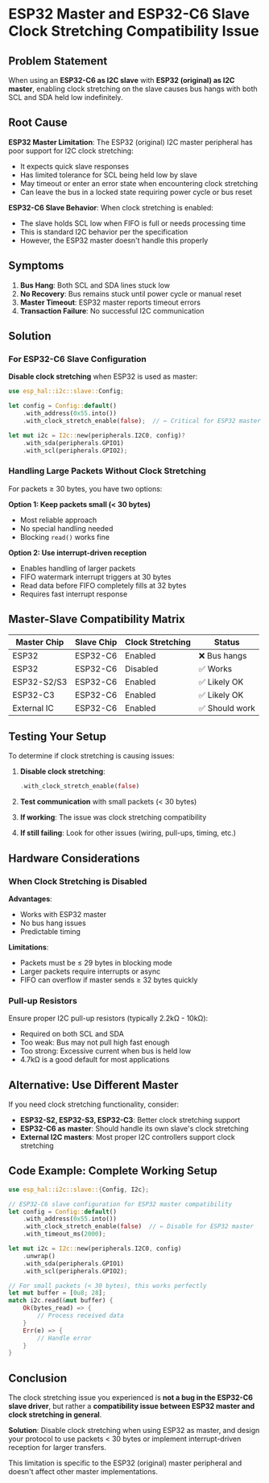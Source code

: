 # ESP32 Master and ESP32-C6 Slave Clock Stretching Compatibility Issue

## Problem Statement

When using an **ESP32-C6 as I2C slave** with **ESP32 (original) as I2C master**, enabling clock stretching on the slave causes bus hangs with both SCL and SDA held low indefinitely.

## Root Cause

**ESP32 Master Limitation**: The ESP32 (original) I2C master peripheral has poor support for I2C clock stretching:
- It expects quick slave responses
- Has limited tolerance for SCL being held low by slave
- May timeout or enter an error state when encountering clock stretching
- Can leave the bus in a locked state requiring power cycle or bus reset

**ESP32-C6 Slave Behavior**: When clock stretching is enabled:
- The slave holds SCL low when FIFO is full or needs processing time
- This is standard I2C behavior per the specification
- However, the ESP32 master doesn't handle this properly

## Symptoms

1. **Bus Hang**: Both SCL and SDA lines stuck low
2. **No Recovery**: Bus remains stuck until power cycle or manual reset
3. **Master Timeout**: ESP32 master reports timeout errors
4. **Transaction Failure**: No successful I2C communication

## Solution

### For ESP32-C6 Slave Configuration

**Disable clock stretching** when ESP32 is used as master:

```rust
use esp_hal::i2c::slave::Config;

let config = Config::default()
    .with_address(0x55.into())
    .with_clock_stretch_enable(false);  // ← Critical for ESP32 master compatibility

let mut i2c = I2c::new(peripherals.I2C0, config)?
    .with_sda(peripherals.GPIO1)
    .with_scl(peripherals.GPIO2);
```

### Handling Large Packets Without Clock Stretching

For packets ≥ 30 bytes, you have two options:

**Option 1: Keep packets small (< 30 bytes)**
- Most reliable approach
- No special handling needed
- Blocking `read()` works fine

**Option 2: Use interrupt-driven reception**
- Enables handling of larger packets
- FIFO watermark interrupt triggers at 30 bytes
- Read data before FIFO completely fills at 32 bytes
- Requires fast interrupt response

## Master-Slave Compatibility Matrix

| Master Chip | Slave Chip | Clock Stretching | Status |
|-------------|------------|------------------|--------|
| ESP32       | ESP32-C6   | Enabled          | ❌ Bus hangs |
| ESP32       | ESP32-C6   | Disabled         | ✅ Works |
| ESP32-S2/S3 | ESP32-C6   | Enabled          | ✅ Likely OK |
| ESP32-C3    | ESP32-C6   | Enabled          | ✅ Likely OK |
| External IC | ESP32-C6   | Enabled          | ✅ Should work |

## Testing Your Setup

To determine if clock stretching is causing issues:

1. **Disable clock stretching**:
   ```rust
   .with_clock_stretch_enable(false)
   ```

2. **Test communication** with small packets (< 30 bytes)

3. **If working**: The issue was clock stretching compatibility

4. **If still failing**: Look for other issues (wiring, pull-ups, timing, etc.)

## Hardware Considerations

### When Clock Stretching is Disabled

**Advantages**:
- Works with ESP32 master
- No bus hang issues
- Predictable timing

**Limitations**:
- Packets must be ≤ 29 bytes in blocking mode
- Larger packets require interrupts or async
- FIFO can overflow if master sends ≥ 32 bytes quickly

### Pull-up Resistors

Ensure proper I2C pull-up resistors (typically 2.2kΩ - 10kΩ):
- Required on both SCL and SDA
- Too weak: Bus may not pull high fast enough
- Too strong: Excessive current when bus is held low
- 4.7kΩ is a good default for most applications

## Alternative: Use Different Master

If you need clock stretching functionality, consider:
- **ESP32-S2, ESP32-S3, ESP32-C3**: Better clock stretching support
- **ESP32-C6 as master**: Should handle its own slave's clock stretching
- **External I2C masters**: Most proper I2C controllers support clock stretching

## Code Example: Complete Working Setup

```rust
use esp_hal::i2c::slave::{Config, I2c};

// ESP32-C6 slave configuration for ESP32 master compatibility
let config = Config::default()
    .with_address(0x55.into())
    .with_clock_stretch_enable(false)  // ← Disable for ESP32 master
    .with_timeout_ms(2000);

let mut i2c = I2c::new(peripherals.I2C0, config)
    .unwrap()
    .with_sda(peripherals.GPIO1)
    .with_scl(peripherals.GPIO2);

// For small packets (< 30 bytes), this works perfectly
let mut buffer = [0u8; 28];
match i2c.read(&mut buffer) {
    Ok(bytes_read) => {
        // Process received data
    }
    Err(e) => {
        // Handle error
    }
}
```

## Conclusion

The clock stretching issue you experienced is **not a bug in the ESP32-C6 slave driver**, but rather a **compatibility issue between ESP32 master and clock stretching in general**.

**Solution**: Disable clock stretching when using ESP32 as master, and design your protocol to use packets < 30 bytes or implement interrupt-driven reception for larger transfers.

This limitation is specific to the ESP32 (original) master peripheral and doesn't affect other master implementations.
